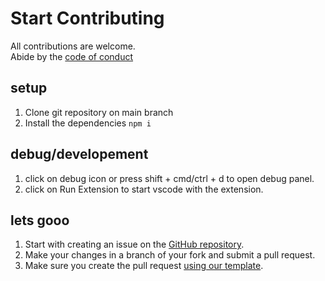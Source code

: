 # Start Contributing

All contributions are welcome.  
Abide by the [code of conduct](CODE_OF_CONDUCT.md)

## setup
1. Clone git repository on main branch  
2. Install the dependencies ```npm i```
  
## debug/developement
1. click on debug icon or press shift + cmd/ctrl + d to open debug panel.
2. click on Run Extension to start vscode with the extension.

## lets gooo
1. Start with creating an issue on the [GitHub repository](https://github.com/heyayushh/vscode-anchor).
2. Make your changes in a branch of your fork and submit a pull request.
3. Make sure you create the pull request [using our template](PULL_REQUEST_TEMPLATE/pull_request_template.md).

